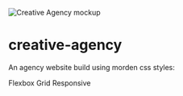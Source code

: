 ![Creative Agency mockup](https://user-images.githubusercontent.com/57904867/114479932-c3465980-9c01-11eb-9f09-7b5f7f4c75b6.jpg)
# creative-agency

An agency website build using morden css styles:

Flexbox
Grid 
Responsive

